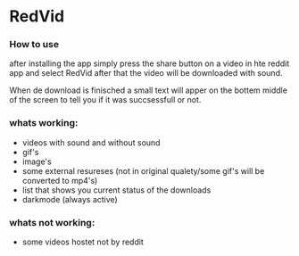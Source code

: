 # RedVid

### How to use

after installing the app simply press the share button on a video in hte reddit app and select RedVid after that the video will be downloaded with sound.

When de download is finisched a small text will apper on the bottem middle of the screen to tell you if it was succsessfull or not.

### whats working:
- videos with sound and without sound
- gif's
- image's
- some external resureses (not in original qualety/some gif's will be converted to mp4's)
- list that shows you current status of the downloads
- darkmode (always active)

### whats not working:
- some videos hostet not by reddit
